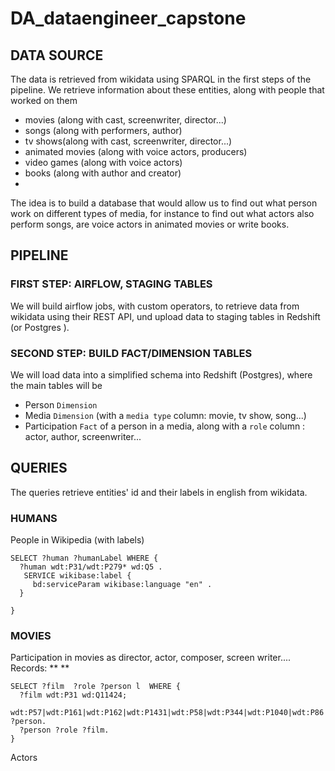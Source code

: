 # DA_dataengineer_capstone

## DATA SOURCE



The data is retrieved from wikidata using SPARQL in the first steps of the pipeline.
We retrieve information about these entities, along with people that worked on them

* movies (along with cast, screenwriter, director...)
* songs (along with performers, author)
* tv shows(along with cast, screenwriter, director...)
* animated movies (along with voice actors, producers)
* video games (along with voice actors)
* books (along with author and creator)
*

The idea is to build a database that would allow us to find out what person work on different types of media, for instance to find out what actors also perform songs, are voice actors in animated movies or write books.




## PIPELINE

### FIRST STEP: AIRFLOW, STAGING TABLES

We will build airflow jobs, with custom operators, to retrieve data from wikidata using their REST API, und upload data to staging tables in Redshift (or Postgres ).

### SECOND STEP: BUILD FACT/DIMENSION TABLES

We will load data into a simplified schema into Redshift (Postgres), where the main tables will be

* Person `Dimension`
* Media `Dimension` (with a `media type` column: movie, tv show, song...)
* Participation `Fact` of a person in a media, along with a `role` column : actor, author, screenwriter... 

## QUERIES

The queries retrieve entities' id and their labels in english from wikidata.

### HUMANS

People in Wikipedia (with labels)

```
SELECT ?human ?humanLabel WHERE {
  ?human wdt:P31/wdt:P279* wd:Q5 .
   SERVICE wikibase:label {
     bd:serviceParam wikibase:language "en" .
  }
  
}
```

### MOVIES

Participation in movies as director, actor, composer, screen writer....
Records: ** **

```
SELECT ?film  ?role ?person l  WHERE {
  ?film wdt:P31 wd:Q11424;
    wdt:P57|wdt:P161|wdt:P162|wdt:P1431|wdt:P58|wdt:P344|wdt:P1040|wdt:P86|wdt:P2515|wdt:p2554|wdt:P170|wdt:P725 ?person.
  ?person ?role ?film.
}
```

Actors